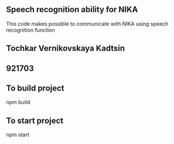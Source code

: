 ## Speech recognition ability for NIKA

This code makes possible to communicate with NIKA using speech recognition function

## Tochkar Vernikovskaya Kadtsin

## 921703

## To build project
npm build

## To start project
npm start
